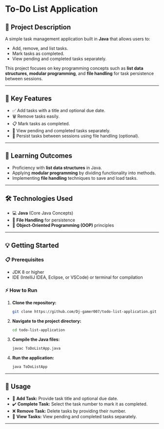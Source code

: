 # To-Do List Application

## 📌 **Project Description**
A simple task management application built in **Java** that allows users to:
- Add, remove, and list tasks.
- Mark tasks as completed.
- View pending and completed tasks separately.

This project focuses on key programming concepts such as **list data structures**, **modular programming**, and **file handling** for task persistence between sessions.

---

## 🚀 **Key Features**
- ✅ Add tasks with a title and optional due date.
- 🗑️ Remove tasks easily.
- 📋 Mark tasks as completed.
- 📂 View pending and completed tasks separately.
- 💾 Persist tasks between sessions using file handling (optional).

---

## 🎯 **Learning Outcomes**
- Proficiency with **list data structures** in Java.
- Applying **modular programming** by dividing functionality into methods.
- Implementing **file handling** techniques to save and load tasks.

---

## 🛠️ **Technologies Used**
- 💻 **Java** (Core Java Concepts)
- 📝 **File Handling** for persistence
- 🧩 **Object-Oriented Programming (OOP)** principles

---

## 💡 **Getting Started**

### 📋 **Prerequisites**
- JDK 8 or higher
- IDE (IntelliJ IDEA, Eclipse, or VSCode) or terminal for compilation

### ⚡ **How to Run**
1. **Clone the repository:**
   ```bash
   git clone https://github.com/Dj-gamer007/todo-list-application.git
   ```

2. **Navigate to the project directory:**
   ```bash
   cd todo-list-application
   ```

3. **Compile the Java files:**
   ```bash
   javac ToDoListApp.java
   ```

4. **Run the application:**
   ```bash
   java ToDoListApp
   ```

---

## 📝 **Usage**
- 📌 **Add Task:** Provide task title and optional due date.
- ✔️ **Complete Task:** Select the task number to mark it as completed.
- ❌ **Remove Task:** Delete tasks by providing their number.
- 🔄 **View Tasks:** View pending and completed tasks separately.

---


